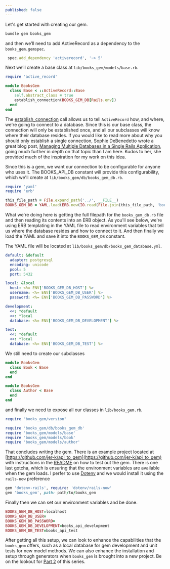 ```yaml
---
published: false
---
```

Let's get started with creating our gem.
```ruby
bundle gem books_gem
```
and then we’ll need to add ActiveRecord as a dependency to the `books_gem.gemspec`.

```ruby
 spec.add_dependency 'activerecord', '~> 5'
```

Next we’ll create a base class at `lib/books_gem/models/base.rb`.
```ruby
require 'active_record'

module BooksGem
  class Base < ::ActiveRecord::Base
    self.abstract_class = true
    establish_connection(BOOKS_GEM_DB[Rails.env])
  end
end
```

The [establish_connection](http://api.rubyonrails.org/classes/ActiveRecord/ConnectionHandling.html#method-i-establish_connection) call allows us to tell `ActiveRecord` how, and where, we're going to connect to a database. Since this is our base class, the connection will only be established once, and all our subclasses will know where their database resides. If you would like to read more about why you should only establish a single connection, Sophie DeBenedetto wrote a great blog post, [Managing Multiple Databases in a Single Rails Application](http://www.thegreatcodeadventure.com/managing-multiple-databases-in-a-single-rails-application/), going much further in depth on that topic than I am here. Kudos to her, she provided much of the inspiration for my work on this idea. 

Since this is a gem, we want our connection to be configurable for anyone who uses it. The BOOKS_API_DB constant will provide this configurability, which we'll create at `lib/books_gem/db/books_gem_db.rb`.
```ruby
require 'yaml'
require 'erb'

this_file_path = File.expand_path('../', __FILE__)
BOOKS_GEM_DB = YAML.load(ERB.new(IO.read(File.join(this_file_path, 'books_gem_database.yml'))).result)

```
What we're doing here is getting the full filepath for the `books_gem_db.rb` file and then reading its contents into an ERB object. As you'll see below, we're using ERB templating in the YAML file to read environment variables that tell us where the database resides and how to connect to it. And then finally we load the YAML and save it into the `BOOKS_GEM_DB` constant.

The YAML file will be located at `lib/books_gem/db/books_gem_database.yml`.
```yaml
default: &default
  adapter: postgresql
  encoding: unicode
  pool: 5
  port: 5432

local: &local
  host: <%= ENV['BOOKS_GEM_DB_HOST'] %>
  username: <%= ENV['BOOKS_GEM_DB_USER'] %>
  password: <%= ENV['BOOKS_GEM_DB_PASSWORD'] %>

development:
  <<: *default
  <<: *local
  database: <%= ENV['BOOKS_GEM_DB_DEVELOPMENT'] %>

test:
  <<: *default
  <<: *local
  database: <%= ENV['BOOKS_GEM_DB_TEST'] %>
```

We still need to create our subclasses
```ruby
module BooksGem
  class Book < Base
  end
end
```
```ruby
module BooksGem
  class Author < Base
  end
end
```
and finally we need to expose all our classes in `lib/books_gem.rb`.
```ruby
require "books_gem/version"

require 'books_gem/db/books_gem_db'
require 'books_gem/models/base'
require 'books_gem/models/book'
require 'books_gem/models/author'
```

That concludes writing the gem. There is an example project located at [https://github.com/jer-k/api_to_gem](https://github.com/jer-k/api_to_gem) with instructions in the [README](https://github.com/jer-k/api_to_gem/blob/master/README.md) on how to test out the gem. There is one last gotcha, which is ensuring that the environment variables are available when the gem loads. I perfer to use [Dotenv](https://github.com/bkeepers/dotenv) and we would install it using the `rails-now` preference
```ruby
gem 'dotenv-rails', require: 'dotenv/rails-now'
gem 'books_gem', path: path/to/books_gem
```

Finally then we can set our environment variables and be done.
```ruby
BOOKS_GEM_DB_HOST=localhost
BOOKS_GEM_DB_USER=
BOOKS_GEM_DB_PASSWORD=
BOOKS_GEM_DB_DEVELOPMENT=books_api_development
BOOKS_GEM_DB_TEST=books_api_test
```


After getting all this setup, we can look to enhance the capabilities that the `books_gem` offers, such as a local database for gem development and unit tests for new model methods. We can also enhance the installation and setup through generators when `books_gem` is brought into a new project. Be on the lookout for [Part 2]() of this series.
